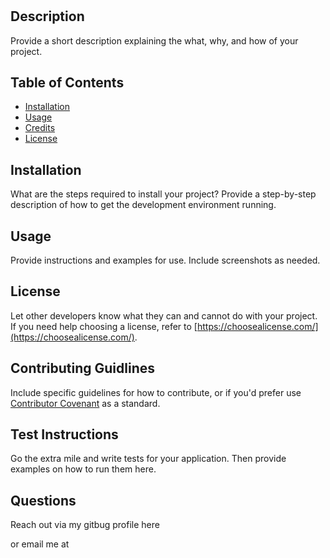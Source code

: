 # <Your-Project-Title>
<!-- https://img.shields.io/badge/<LABEL>-<MESSAGE>-<COLOR> -->

## Description

Provide a short description explaining the what, why, and how of your project. 

## Table of Contents 

- [Installation](#installation)
- [Usage](#usage)
- [Credits](#credits)
- [License](#license)

## Installation

What are the steps required to install your project? Provide a step-by-step description of how to get the development environment running.

## Usage

Provide instructions and examples for use. Include screenshots as needed.

## License

Let other developers know what they can and cannot do with your project. If you need help choosing a license, refer to [https://choosealicense.com/](https://choosealicense.com/).
<!-- https://img.shields.io/badge/<LABEL>-<MESSAGE>-<COLOR> -->

<!-- https://img.shields.io/badge/<LABEL>-<MESSAGE>-<COLOR> -->
<!-- 
![badmath](https://img.shields.io/github/languages/top/lernantino/badmath) -->

## Contributing Guidlines

Include specific guidelines for how to contribute, or if you'd prefer use [Contributor Covenant](https://www.contributor-covenant.org/) as a  standard.

## Test Instructions

Go the extra mile and write tests for your application. Then provide examples on how to run them here.

## Questions
Reach out via my gitbug profile here
<link to github profile>
or email me at
<link to email address>
